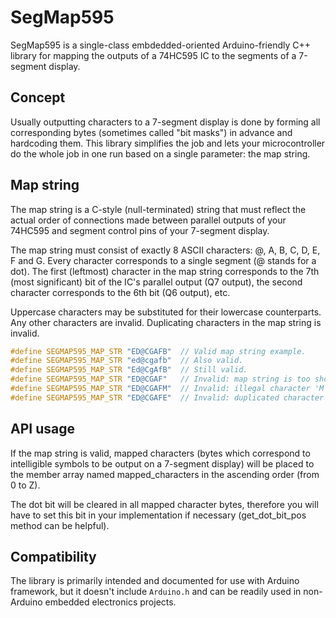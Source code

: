 # SegMap595

SegMap595 is a single-class embdedded-oriented Arduino-friendly C++ library for mapping the outputs
of a 74HC595 IC to the segments of a 7-segment display.

## Concept

Usually outputting characters to a 7-segment display is done by forming all corresponding bytes
(sometimes called "bit masks") in advance and hardcoding them. This library simplifies the job
and lets your microcontroller do the whole job in one run based on a single parameter: the map string. 

## Map string

The map string is a C-style (null-terminated) string that must reflect the actual order of connections
made between parallel outputs of your 74HC595 and segment control pins of your 7-segment display.

The map string must consist of exactly 8 ASCII characters: @, A, B, C, D, E, F and G. Every character
corresponds to a single segment (@ stands for a dot). The first (leftmost) character in the map string
corresponds to the 7th (most significant) bit of the IC's parallel output (Q7 output), the second
character corresponds to the 6th bit (Q6 output), etc.

Uppercase characters may be substituted for their lowercase counterparts. Any other characters are invalid.
Duplicating characters in the map string is invalid.

```cpp
#define SEGMAP595_MAP_STR "ED@CGAFB"  // Valid map string example.
#define SEGMAP595_MAP_STR "ed@cgafb"  // Also valid.
#define SEGMAP595_MAP_STR "Ed@CgAfB"  // Still valid.
#define SEGMAP595_MAP_STR "ED@CGAF"   // Invalid: map string is too short.
#define SEGMAP595_MAP_STR "ED@CGAFM"  // Invalid: illegal character 'M'.
#define SEGMAP595_MAP_STR "ED@CGAFE"  // Invalid: duplicated character 'E'.
```

## API usage



If the map string is valid, mapped characters (bytes which
correspond to intelligible symbols to be output on a 7-segment
display) will be placed to the member array named mapped_characters
in the ascending order (from 0 to Z).

The dot bit will be cleared in all mapped character bytes,
therefore you will have to set this bit in your implementation
if necessary (get_dot_bit_pos method can be helpful).



## Compatibility

The library is primarily intended and documented for use with Arduino framework, but it doesn't
include `Arduino.h` and can be readily used in non-Arduino embedded electronics projects. 
